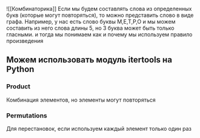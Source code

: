 ![[Комбинаторика]]
Если мы будем составлять слова из определенных букв (которые могут повторяться), то можно представить слово в виде графа.
Например, у нас есть слово буквы М,Е,Т,Р,О и мы можем составить из него слова длины 5, но 3 буква может быть только гласными.
и тогда мы понимаем как и почему мы используем правило произведения

## Можем использовать модуль itertools на Python
### Product
Комбинация элементов, но элементы могут повторяться
### Permutations
Для перестановок, если используем каждый элемент только один раз

